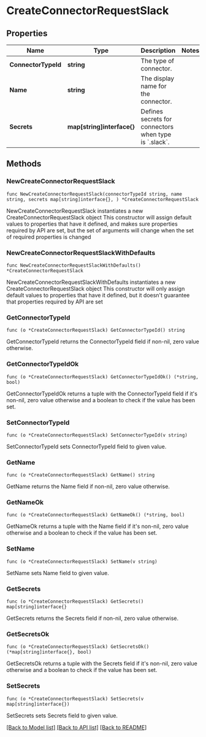 # CreateConnectorRequestSlack

## Properties

Name | Type | Description | Notes
------------ | ------------- | ------------- | -------------
**ConnectorTypeId** | **string** | The type of connector. | 
**Name** | **string** | The display name for the connector. | 
**Secrets** | **map[string]interface{}** | Defines secrets for connectors when type is &#x60;.slack&#x60;. | 

## Methods

### NewCreateConnectorRequestSlack

`func NewCreateConnectorRequestSlack(connectorTypeId string, name string, secrets map[string]interface{}, ) *CreateConnectorRequestSlack`

NewCreateConnectorRequestSlack instantiates a new CreateConnectorRequestSlack object
This constructor will assign default values to properties that have it defined,
and makes sure properties required by API are set, but the set of arguments
will change when the set of required properties is changed

### NewCreateConnectorRequestSlackWithDefaults

`func NewCreateConnectorRequestSlackWithDefaults() *CreateConnectorRequestSlack`

NewCreateConnectorRequestSlackWithDefaults instantiates a new CreateConnectorRequestSlack object
This constructor will only assign default values to properties that have it defined,
but it doesn't guarantee that properties required by API are set

### GetConnectorTypeId

`func (o *CreateConnectorRequestSlack) GetConnectorTypeId() string`

GetConnectorTypeId returns the ConnectorTypeId field if non-nil, zero value otherwise.

### GetConnectorTypeIdOk

`func (o *CreateConnectorRequestSlack) GetConnectorTypeIdOk() (*string, bool)`

GetConnectorTypeIdOk returns a tuple with the ConnectorTypeId field if it's non-nil, zero value otherwise
and a boolean to check if the value has been set.

### SetConnectorTypeId

`func (o *CreateConnectorRequestSlack) SetConnectorTypeId(v string)`

SetConnectorTypeId sets ConnectorTypeId field to given value.


### GetName

`func (o *CreateConnectorRequestSlack) GetName() string`

GetName returns the Name field if non-nil, zero value otherwise.

### GetNameOk

`func (o *CreateConnectorRequestSlack) GetNameOk() (*string, bool)`

GetNameOk returns a tuple with the Name field if it's non-nil, zero value otherwise
and a boolean to check if the value has been set.

### SetName

`func (o *CreateConnectorRequestSlack) SetName(v string)`

SetName sets Name field to given value.


### GetSecrets

`func (o *CreateConnectorRequestSlack) GetSecrets() map[string]interface{}`

GetSecrets returns the Secrets field if non-nil, zero value otherwise.

### GetSecretsOk

`func (o *CreateConnectorRequestSlack) GetSecretsOk() (*map[string]interface{}, bool)`

GetSecretsOk returns a tuple with the Secrets field if it's non-nil, zero value otherwise
and a boolean to check if the value has been set.

### SetSecrets

`func (o *CreateConnectorRequestSlack) SetSecrets(v map[string]interface{})`

SetSecrets sets Secrets field to given value.



[[Back to Model list]](../README.md#documentation-for-models) [[Back to API list]](../README.md#documentation-for-api-endpoints) [[Back to README]](../README.md)


